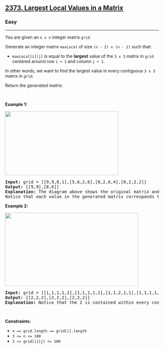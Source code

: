 <h2><a href="https://leetcode.com/problems/largest-local-values-in-a-matrix/">2373. Largest Local Values in a Matrix</a></h2><h3>Easy</h3><hr><div style="user-select: auto;"><p style="user-select: auto;">You are given an <code style="user-select: auto;">n x n</code> integer matrix <code style="user-select: auto;">grid</code>.</p>

<p style="user-select: auto;">Generate an integer matrix <code style="user-select: auto;">maxLocal</code> of size <code style="user-select: auto;">(n - 2) x (n - 2)</code> such that:</p>

<ul style="user-select: auto;">
	<li style="user-select: auto;"><code style="user-select: auto;">maxLocal[i][j]</code> is equal to the <strong style="user-select: auto;">largest</strong> value of the <code style="user-select: auto;">3 x 3</code> matrix in <code style="user-select: auto;">grid</code> centered around row <code style="user-select: auto;">i + 1</code> and column <code style="user-select: auto;">j + 1</code>.</li>
</ul>

<p style="user-select: auto;">In other words, we want to find the largest value in every contiguous <code style="user-select: auto;">3 x 3</code> matrix in <code style="user-select: auto;">grid</code>.</p>

<p style="user-select: auto;">Return <em style="user-select: auto;">the generated matrix</em>.</p>

<p style="user-select: auto;">&nbsp;</p>
<p style="user-select: auto;"><strong style="user-select: auto;">Example 1:</strong></p>
<img alt="" src="https://assets.leetcode.com/uploads/2022/06/21/ex1.png" style="width: 371px; height: 210px; user-select: auto;">
<pre style="user-select: auto;"><strong style="user-select: auto;">Input:</strong> grid = [[9,9,8,1],[5,6,2,6],[8,2,6,4],[6,2,2,2]]
<strong style="user-select: auto;">Output:</strong> [[9,9],[8,6]]
<strong style="user-select: auto;">Explanation:</strong> The diagram above shows the original matrix and the generated matrix.
Notice that each value in the generated matrix corresponds to the largest value of a contiguous 3 x 3 matrix in grid.</pre>

<p style="user-select: auto;"><strong style="user-select: auto;">Example 2:</strong></p>
<img alt="" src="https://assets.leetcode.com/uploads/2022/07/02/ex2new2.png" style="width: 436px; height: 240px; user-select: auto;">
<pre style="user-select: auto;"><strong style="user-select: auto;">Input:</strong> grid = [[1,1,1,1,1],[1,1,1,1,1],[1,1,2,1,1],[1,1,1,1,1],[1,1,1,1,1]]
<strong style="user-select: auto;">Output:</strong> [[2,2,2],[2,2,2],[2,2,2]]
<strong style="user-select: auto;">Explanation:</strong> Notice that the 2 is contained within every contiguous 3 x 3 matrix in grid.
</pre>

<p style="user-select: auto;">&nbsp;</p>
<p style="user-select: auto;"><strong style="user-select: auto;">Constraints:</strong></p>

<ul style="user-select: auto;">
	<li style="user-select: auto;"><code style="user-select: auto;">n == grid.length == grid[i].length</code></li>
	<li style="user-select: auto;"><code style="user-select: auto;">3 &lt;= n &lt;= 100</code></li>
	<li style="user-select: auto;"><code style="user-select: auto;">1 &lt;= grid[i][j] &lt;= 100</code></li>
</ul>
</div>